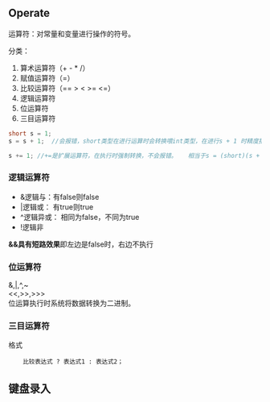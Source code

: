 ## Operate

运算符：对常量和变量进行操作的符号。

分类：

1. 算术运算符（+ - * /）
2. 赋值运算符（=）
3. 比较运算符（==  >  <  >=  <=）
4. 逻辑运算符
5. 位运算符
6. 三目运算符

```java
short s = 1;
s = s + 1;	//会报错，short类型在进行运算时会转换喂int类型，在进行s + 1 时精度报错

s += 1; //+=是扩展运算符，在执行时强制转换，不会报错。	相当于s = (short)(s + 1)
```

### 逻辑运算符

- &逻辑与：有false则false
- |逻辑或： 有true则true
- ^逻辑异或： 相同为false，不同为true
- !逻辑非

**&&具有短路效果**即左边是false时，右边不执行

### 位运算符

&,|,^,~  
<<,>>,>>>  
位运算执行时系统将数据转换为二进制。

### 三目运算符

格式
  
```
	比较表达式 ? 表达式1 : 表达式2；
```

## 键盘录入


